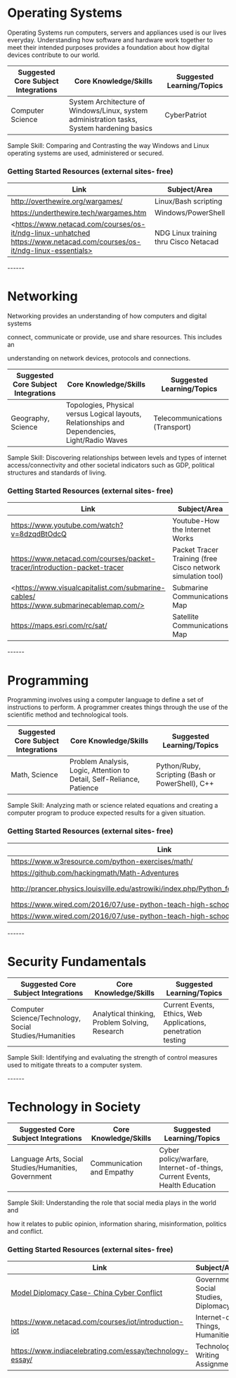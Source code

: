 Operating Systems
=================

Operating Systems run computers, servers and appliances used is our lives
everyday. Understanding how software and hardware work together to meet their
intended purposes provides a foundation about how digital devices contribute to
our world.

| Suggested Core Subject Integrations | Core Knowledge/Skills                                                                      | Suggested Learning/Topics |
|-------------------------------------|--------------------------------------------------------------------------------------------|---------------------------|
| Computer Science                    | System Architecture of Windows/Linux, system administration tasks, System hardening basics | CyberPatriot              |

Sample Skill: Comparing and Contrasting the way Windows and Linux operating
systems are used, administered or secured.

### Getting Started Resources (external sites- free)

| Link                                                                                                                   | Subject/Area                          |
|------------------------------------------------------------------------------------------------------------------------|---------------------------------------|
| <http://overthewire.org/wargames/>                                                                                     | Linux/Bash scripting                  |
| <https://underthewire.tech/wargames.htm>                                                                               | Windows/PowerShell                    |
| <https://www.netacad.com/courses/os-it/ndg-linux-unhatched https://www.netacad.com/courses/os-it/ndg-linux-essentials> | NDG Linux training thru Cisco Netacad |

\------

Networking
==========

Networking provides an understanding of how computers and digital systems

connect, communicate or provide, use and share resources. This includes an

understanding on network devices, protocols and connections.

| Suggested Core Subject Integrations | Core Knowledge/Skills                                                                          | Suggested Learning/Topics      |
|-------------------------------------|------------------------------------------------------------------------------------------------|--------------------------------|
| Geography, Science                  | Topologies, Physical versus Logical layouts, Relationships and Dependencies, Light/Radio Waves | Telecommunications (Transport) |

Sample Skill: Discovering relationships between levels and types of internet
access/connectivity and other societal indicators such as GDP, political
structures and standards of living.

### Getting Started Resources (external sites- free)

| Link                                                                                    | Subject/Area                                                |
|-----------------------------------------------------------------------------------------|-------------------------------------------------------------|
| <https://www.youtube.com/watch?v=8dzqdBtOdcQ>                                           | Youtube-How the Internet Works                              |
| <https://www.netacad.com/courses/packet-tracer/introduction-packet-tracer>              | Packet Tracer Training (free Cisco network simulation tool) |
| <https://www.visualcapitalist.com/submarine-cables/ https://www.submarinecablemap.com/> | Submarine Communications Map                                |
| <https://maps.esri.com/rc/sat/>                                                         | Satellite Communications Map                                |

\------

Programming
===========

Programming involves using a computer language to define a set of instructions
to perform. A programmer creates things through the use of the scientific method
and technological tools.

| Suggested Core Subject Integrations | Core Knowledge/Skills                                                 | Suggested Learning/Topics                        |
|-------------------------------------|-----------------------------------------------------------------------|--------------------------------------------------|
| Math, Science                       | Problem Analysis, Logic, Attention to Detail, Self-Reliance, Patience | Python/Ruby, Scripting (Bash or PowerShell), C++ |

Sample Skill: Analyzing math or science related equations and creating a
computer program to produce expected results for a given situation.

### Getting Started Resources (external sites- free)

| Link                                                                                         | Subject/Area          |
|----------------------------------------------------------------------------------------------|-----------------------|
| <https://www.w3resource.com/python-exercises/math/>                                          | Math                  |
| <https://github.com/hackingmath/Math-Adventures>                                             | Math                  |
| <http://prancer.physics.louisville.edu/astrowiki/index.php/Python_for_Physics_and_Astronomy> | Physics and Astronomy |
| <https://www.wired.com/2016/07/use-python-teach-high-school-physics/>                        | Physics               |
| <https://www.wired.com/2016/07/use-python-teach-high-school-physics/>                        | Physics               |

\------

Security Fundamentals
=====================

| Suggested Core Subject Integrations                    | Core Knowledge/Skills                          | Suggested Learning/Topics                                     |
|--------------------------------------------------------|------------------------------------------------|---------------------------------------------------------------|
| Computer Science/Technology, Social Studies/Humanities | Analytical thinking, Problem Solving, Research | Current Events, Ethics, Web Applications, penetration testing |

Sample Skill: Identifying and evaluating the strength of control measures used
to mitigate threats to a computer system.

\------

Technology in Society
=====================

| Suggested Core Subject Integrations                  | Core Knowledge/Skills     | Suggested Learning/Topics                                                  |
|------------------------------------------------------|---------------------------|----------------------------------------------------------------------------|
| Language Arts, Social Studies/Humanities, Government | Communication and Empathy | Cyber policy/warfare, Internet-of-things, Current Events, Health Education |

Sample Skill: Understanding the role that social media plays in the world and

how it relates to public opinion, information sharing, misinformation, politics
and conflict.

### Getting Started Resources (external sites- free)

| Link                                                                                      | Subject/Area                          |
|-------------------------------------------------------------------------------------------|---------------------------------------|
| [Model Diplomacy Case- China Cyber Conflict](https://modeldiplomacy.cfr.org/#/cases/4480) | Government, Social Studies, Diplomacy |
| <https://www.netacad.com/courses/iot/introduction-iot>                                    | Internet-of-Things, Humanities        |
| <https://www.indiacelebrating.com/essay/technology-essay/>                                | Technology Writing Assignments        |
